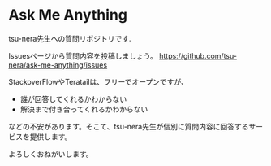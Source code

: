 # Ask Me Anything

tsu-nera先生への質問リポジトリです.

Issuesページから質問内容を投稿しましょう。
https://github.com/tsu-nera/ask-me-anything/issues

StackoverFlowやTeratailは、フリーでオープンですが、

* 誰が回答してくれるかわからない
* 解決まで付き合ってくれるかわからない

などの不安があります。そこて、tsu-nera先生が個別に質問内容に回答するサービスを提供します。

よろしくおねがいします。
